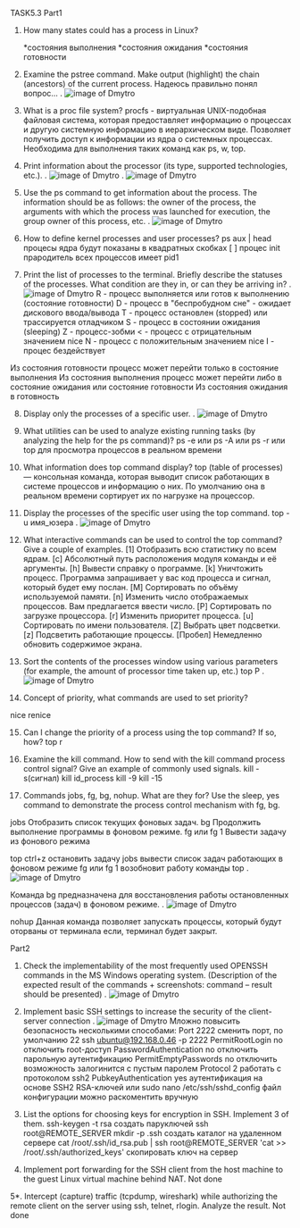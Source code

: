 
TASK5.3
Part1
1. How many states could has a process in Linux?

    *состояния выполнения
    *состояния ожидания
    *состояния готовности 
	
2. Examine the pstree command. 
Make output (highlight) the chain (ancestors) of the current
process.  Надеюсь правильно понял вопрос...
[](https://Screens2.github.com/).
![image of Dmytro](https://github.com/DmytroOkhrimenko/Devops_online_Kyev_2020Q42021Q1/blob/main/m5/Task5.3/Screens/1.png)

3. What is a proc file system?
procfs -  виртуальная UNIX-подобная файловая система, которая предоставляет информацию
о процессах и другую системную информацию в иерархическом виде. Позволяет получить доступ 
к информации из ядра о системных процессах. Необходима для выполнения таких команд как ps, w, top.

4. Print information about the processor (its type, supported technologies, etc.).
[](https://Screens2.github.com/).
![image of Dmytro](https://github.com/DmytroOkhrimenko/Devops_online_Kyev_2020Q42021Q1/blob/main/m5/Task5.3/Screens/2.png)
[](https://Screens2.github.com/).
![image of Dmytro](https://github.com/DmytroOkhrimenko/Devops_online_Kyev_2020Q42021Q1/blob/main/m5/Task5.3/Screens/2a.png)

5. Use the ps command to get information about the process. The information should be as
follows: the owner of the process, the arguments with which the process was launched for
execution, the group owner of this process, etc.
[](https://Screens2.github.com/).
![image of Dmytro](https://github.com/DmytroOkhrimenko/Devops_online_Kyev_2020Q42021Q1/blob/main/m5/Task5.3/Screens/3a.png)

6. How to define kernel processes and user processes?
ps aux | head   процесы ядра будут показаны в квадратных скобках [  ]
процес  init     прародитель всех процессов имеет pid1

7. Print the list of processes to the terminal. Briefly describe the statuses of the processes.
What condition are they in, or can they be arriving in?
[](https://Screens2.github.com/).
![image of Dmytro](https://github.com/DmytroOkhrimenko/Devops_online_Kyev_2020Q42021Q1/blob/main/m5/Task5.3/Screens/5.png)
R - процесс выполняется или готов к выполнению (состояние готовности)
D - процесс в "беспробудном сне" - ожидает дискового ввода/вывода
T - процесс остановлен (stopped) или трассируется отладчиком
S - процесс в состоянии ожидания (sleeping)
Z - процесс-зобми
< - процесс с отрицательным значением nice
N - процесс с положительным значением nice
I - процес бездействует

Из состояния готовности процесс может перейти только в состояние выполнения 
Из состояния выполнения процесс может перейти либо в состояние ожидания или состояние готовности 
Из состояния ожидания в готовность


8. Display only the processes of a specific user.
[](https://Screens2.github.com/).
![image of Dmytro](https://github.com/DmytroOkhrimenko/Devops_online_Kyev_2020Q42021Q1/blob/main/m5/Task5.3/Screens/4.png)

9. What utilities can be used to analyze existing running tasks (by analyzing the help for the ps
command)?
ps -e или  ps -A  или ps -r
или top  для просмотра процессов в реальном времени

10. What information does top command display?
top (table of processes) — консольная команда, которая выводит список 
работающих в системе процессов и информацию о них. 
По умолчанию она в реальном времени сортирует их по нагрузке на процессор. 


11. Display the processes of the specific user using the top command.
top -u  имя_юзера
[](https://Screens2.github.com/).
![image of Dmytro](https://github.com/DmytroOkhrimenko/Devops_online_Kyev_2020Q42021Q1/blob/main/m5/Task5.3/Screens/6.png)


12. What interactive commands can be used to control the top command? Give a couple of examples.
    [1] Отобразить всю статистику по всем ядрам.
    [c] Абсолютный путь расположения модуля команды и её аргументы.
    [h] Вывести справку о программе.
    [k] Уничтожить процесс. Программа запрашивает у вас код процесса и сигнал, который будет ему послан.
    [M] Сортировать по объёму используемой памяти.
    [n] Изменить число отображаемых процессов. Вам предлагается ввести число.
    [P] Сортировать по загрузке процессора.
    [r] Изменить приоритет процесса.
    [u] Сортировать по имени пользователя.
    [Z] Выбрать цвет подсветки.
    [z] Подсветить работающие процессы.
    [Пробел] Немедленно обновить содержимое экрана.
    
    
13. Sort the contents of the processes window using various parameters (for example, the
amount of processor time taken up, etc.)
top P
[](https://Screens2.github.com/).
![image of Dmytro](https://github.com/DmytroOkhrimenko/Devops_online_Kyev_2020Q42021Q1/blob/main/m5/Task5.3/Screens/7.png)


14. Concept of priority, what commands are used to set priority?

nice
renice


15. Can I change the priority of a process using the top command? If so, how?
top r


16. Examine the kill command. How to send with the kill command
process control signal? Give an example of commonly used signals.
kill -s(сигнал)
kill id_process
kill -9
kill -15

17. Commands jobs, fg, bg, nohup. What are they for? Use the sleep, yes command to
demonstrate the process control mechanism with fg, bg.

jobs Отобразить список текущих фоновых задач.
bg   Продолжить выполнение программы в фоновом режиме.
fg или fg 1    Вывести задачу из фонового режима

top
ctrl+z остановить задачу
jobs   вывести список задач работающих в фоновом режиме
fg или fg 1 возобновит работу команды top
[](https://Screens2.github.com/).
![image of Dmytro](https://github.com/DmytroOkhrimenko/Devops_online_Kyev_2020Q42021Q1/blob/main/m5/Task5.3/Screens/8.png)

Команда bg предназначена для восстановления работы остановленных процессов (задач) в фоновом режиме.
[](https://Screens2.github.com/).
![image of Dmytro](https://github.com/DmytroOkhrimenko/Devops_online_Kyev_2020Q42021Q1/blob/main/m5/Task5.3/Screens/8a.png)

nohup   Данная команда позволяет запускать процессы, который будут оторваны от терминала если, терминал будет закрыт.


Part2

1. Check the implementability of the most frequently used OPENSSH commands in the MS
Windows operating system. (Description of the expected result of the commands +
screenshots: command – result should be presented)
[](https://Screens2.github.com/).
![image of Dmytro](https://github.com/DmytroOkhrimenko/Devops_online_Kyev_2020Q42021Q1/blob/main/m5/Task5.3/Screens/9.png)


2. Implement basic SSH settings to increase the security of the client-server connection 
[](https://Screens2.github.com/).
![image of Dmytro](https://github.com/DmytroOkhrimenko/Devops_online_Kyev_2020Q42021Q1/blob/main/m5/Task5.3/Screens/10.png)
Мложно повысить безопасность несколькими способами:
Port 2222  сменить порт, по умолчанию 22  ssh ubuntu@192.168.0.46 -p 2222
PermitRootLogin no   отключить root-доступ
PasswordAuthentication no  отключить парольную аутентификацию
PermitEmptyPasswords no  отключить возможность залогинится с пустым паролем
Protocol 2   работать с протоколом ssh2
PubkeyAuthentication yes аутентификация на основе SSH2 RSA-ключей 
или 
sudo nano /etc/ssh/sshd_config   файл конфигурации можно раскоментить вручную

3. List the options for choosing keys for encryption in SSH. Implement 3 of them.
ssh-keygen -t rsa   создать паруключей
ssh root@REMOTE_SERVER mkdir -p .ssh создать каталог на удаленном сервере
cat /root/.ssh/id_rsa.pub | ssh root@REMOTE_SERVER 'cat >> /root/.ssh/authorized_keys'   скопировать ключ на сервер


4. Implement port forwarding for the SSH client from the host machine to the guest Linux
virtual machine behind NAT.
Not done

5*. Intercept (capture) traffic (tcpdump, wireshark) while authorizing the remote client on the
server using ssh, telnet, rlogin. Analyze the result.
Not done

